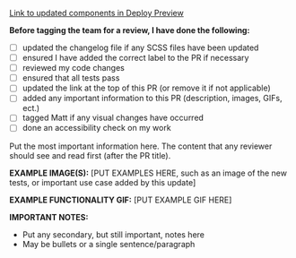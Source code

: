 [Link to updated components in Deploy Preview](UPDATEMEWITHALINK)

**Before tagging the team for a review, I have done the following:**

- [ ] updated the changelog file if any SCSS files have been updated
- [ ] ensured I have added the correct label to the PR if necessary
- [ ] reviewed my code changes
- [ ] ensured that all tests pass
- [ ] updated the link at the top of this PR (or remove it if not applicable)
- [ ] added any important information to this PR (description, images, GIFs, ect.)
- [ ] tagged Matt if any visual changes have occurred
- [ ] done an accessibility check on my work

Put the most important information here. The content that any reviewer should see and read first (after the PR title).

**EXAMPLE IMAGE(S):**
[PUT EXAMPLES HERE, such as an image of the new tests, or important use case added by this update]

**EXAMPLE FUNCTIONALITY GIF:**
[PUT EXAMPLE GIF HERE]

**IMPORTANT NOTES:**

- Put any secondary, but still important, notes here
- May be bullets or a single sentence/paragraph
